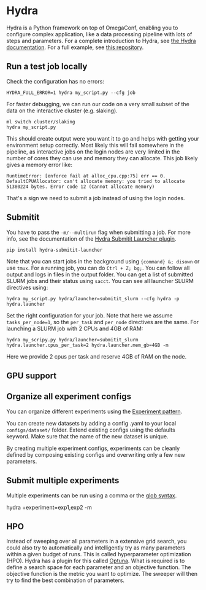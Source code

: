 # Hydra

Hydra is a Python framework on top of OmegaConf, enabling you to configure complex application, like a data processing pipeline with lots of steps and parameters. For a complete introduction to Hydra, see [the Hydra documentation](https://hydra.cc/). For a full example, see [this repository](https://github.com/saeyslab/hydra_hpc_example).

## Run a test job locally

Check the configuration has no errors:
```
HYDRA_FULL_ERROR=1 hydra my_script.py --cfg job
```
For faster debugging, we can run our code on a very small subset of the data on the interactive cluster (e.g. slaking).
```
ml switch cluster/slaking
hydra my_script.py
```
This should create output were you want it to go and helps with getting your environment setup correctly. Most likely this will fail somewhere in the pipeline, as interactive jobs on the login nodes are very limited in the number of cores they can use and memory they can allocate. This job likely gives a memory error like:
```
RuntimeError: [enforce fail at alloc_cpu.cpp:75] err == 0. DefaultCPUAllocator: can't allocate memory: you tried to allocate 51380224 bytes. Error code 12 (Cannot allocate memory)
```
That's a sign we need to submit a job instead of using the login nodes.

## Submitit

You have to pass the `-m/--multirun` flag when submitting a job. For more info, see the documentation of the [Hydra Submitit Launcher plugin](https://hydra.cc/docs/plugins/submitit_launcher/).
```
pip install hydra-submitit-launcher
```

Note that you can start jobs in the background using `{command} &; disown` or use `tmux`. For a running job, you can do `Ctrl + Z; bg;`. You can follow all output and logs in files in the output folder. You can get a list of submitted SLURM jobs and their status using `sacct`. You can see all launcher SLURM directives using:
```
hydra my_script.py hydra/launcher=submitit_slurm --cfg hydra -p hydra.launcher
```

Set the right configuration for your job. Note that here we assume `tasks_per_node=1`, so the `per_task` and `per_node` directives are the same. For launching a SLURM job with 2 CPUs and 4GB of RAM:
```
hydra my_scripy.py hydra/launcher=submitit_slurm hydra.launcher.cpus_per_task=2 hydra.launcher.mem_gb=4GB -m
```

Here we provide 2 cpus per task and reserve 4GB of RAM on the node.

## GPU support

[](./gpu.md)

## Organize all experiment configs

You can organize different experiments using the [Experiment pattern](https://hydra.cc/docs/patterns/configuring_experiments/).

You can create new datasets by adding a config .yaml to your local `configs/dataset/` folder. Extend existing configs using the defaults keyword. Make sure that the name of the new dataset is unique.

By creating multiple experiment configs, experiments can be cleanly defined by composing existing configs and overwriting only a few new parameters.

## Submit multiple experiments

Multiple experiments can be run using a comma or the [glob syntax](https://hydra.cc/docs/1.1/patterns/configuring_experiments/#sweeping-over-experiments).

hydra +experiment=exp1,exp2 -m

## HPO

Instead of sweeping over all parameters in a extensive grid search, you could also try to automatically and intelligently try as many parameters within a given budget of runs. This is called hyperparameter optimization (HPO). Hydra has a plugin for this called [Optuna](https://hydra.cc/docs/plugins/optuna_sweeper/). What is required is to define a search space for each parameter and an objective function. The objective function is the metric you want to optimize. The sweeper will then try to find the best combination of parameters.